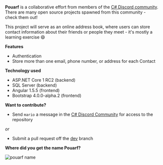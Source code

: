 **Pouarf** is a collaborative effort from members of the [C# Discord community](https://discord.gg/0np62rq4o8IH3ysu). There are many open source projects spawned from this community - check them out!

This project will serve as an online address book, where users can store contact information about their friends or people they meet - it's mostly a learning exercise :smile: 

**Features**

* Authentication
* Store more than one email, phone number, or address for each Contact

**Technology used**

* ASP.NET Core 1 RC2 (backend)
* SQL Server (backend)
* Angular 1.5.5 (frontend)
* Bootstrap 4.0.0-alpha.2 (frontend)

**Want to contribute?**

* Send `mario` a message in the [C# Discord Community](https://discord.gg/0np62rq4o8IH3ysu) for access to the repository

*or*

* Submit a pull request off the [dev](https://github.com/discord-csharp/pouarf/tree/dev) branch

**Where did you get the name Pouarf?**

![pouarf name](http://i.imgur.com/FXhjytP.jpg)